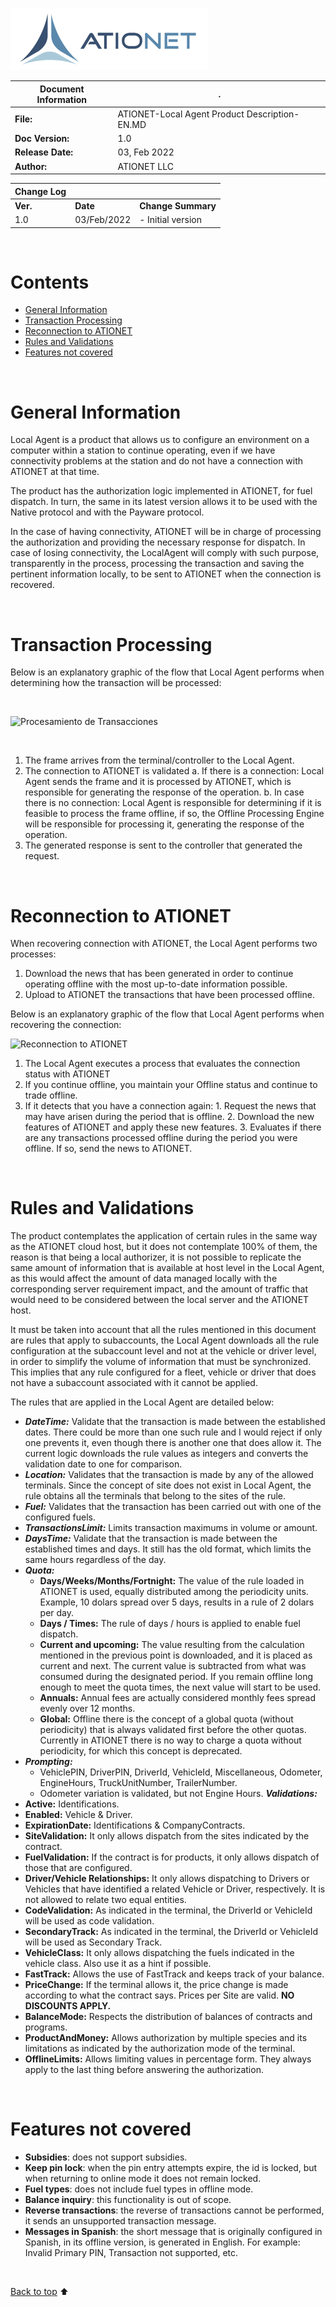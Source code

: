 ![ationetlogo](Content/Images/ATIOnetLogo_250x70.png)

|**Document Information**|.|
|--- |--- |
|**File:**|ATIONET-Local Agent Product Description-EN.MD|
|**Doc Version:**|1.0|
|**Release Date:**|03, Feb 2022|
|**Author:**|ATIONET LLC|


|**Change Log**|||
|--- |--- |--- |
|**Ver.**|**Date**|**Change Summary**|
|1.0|03/Feb/2022|- Initial version

</br>

# Contents

- [General Information](#general-information)
- [Transaction Processing](#transaction-processing)
- [Reconnection to ATIONET](#reconnection-to-ationet)
- [Rules and Validations](#rules-and-validations) 
- [Features not covered](#features-not-covered) 



</br>


# **General Information**

Local Agent is a product that allows us to configure an environment on a computer within a station to continue operating, even if we have connectivity problems at the station and do not have a connection with ATIONET at that time.

The product has the authorization logic implemented in ATIONET, for fuel dispatch. In turn, the same in its latest version allows it to be used with the Native protocol and with the Payware protocol.

In the case of having connectivity, ATIONET will be in charge of processing the authorization and providing the necessary response for dispatch. In case of losing connectivity, the LocalAgent will comply with such purpose, transparently in the process, processing the transaction and saving the pertinent information locally, to be sent to ATIONET when the connection is recovered.


<br>

# **Transaction Processing**

Below is an explanatory graphic of the flow that Local Agent performs when determining how the transaction will be processed:

</br>

![Procesamiento de Transacciones](https://github.com/nuchavez/ationetdocs/blob/master/Content/Images/Local%20Agent/Transaction%20Processing.png)

</br>

1. The frame arrives from the terminal/controller to the Local Agent.
2. The connection to ATIONET is validated
    a. If there is a connection: Local Agent sends the frame and it is processed by ATIONET, which is responsible for generating the response of the operation.
    b. In case there is no connection: Local Agent is responsible for determining if it is feasible to process the frame offline, if so, the Offline Processing Engine will be responsible for processing it, generating the response of the operation.
3. The generated response is sent to the controller that generated the request.


<br>

# **Reconnection to ATIONET**

When recovering connection with ATIONET, the Local Agent performs two processes:

1. Download the news that has been generated in order to continue operating offline with the most up-to-date information possible.
2. Upload to ATIONET the transactions that have been processed offline.

Below is an explanatory graphic of the flow that Local Agent performs when recovering the connection:

![Reconnection to ATIONET](https://github.com/nuchavez/ationetdocs/blob/master/Content/Images/Local%20Agent/Reconnection%20to%20ATIONET.png)

1. The Local Agent executes a process that evaluates the connection status with ATIONET
  1. If you continue offline, you maintain your Offline status and continue to trade offline.
  2. If it detects that you have a connection again:
    1. Request the news that may have arisen during the period that is offline.
    2. Download the new features of ATIONET and apply these new features.
    3. Evaluates if there are any transactions processed offline during the period you were offline. If so, send the news to ATIONET.


<br>

# **Rules and Validations**

The product contemplates the application of certain rules in the same way as the ATIONET cloud host, but it does not contemplate 100% of them, the reason is that being a local authorizer, it is not possible to replicate the same amount of information that is available at host level in the Local Agent, as this would affect the amount of data managed locally with the corresponding server requirement impact, and the amount of traffic that would need to be considered between the local server and the ATIONET host.

It must be taken into account that all the rules mentioned in this document are rules that apply to subaccounts, the Local Agent downloads all the rule configuration at the subaccount level and not at the vehicle or driver level, in order to simplify the volume of information that must be synchronized. This implies that any rule configured for a fleet, vehicle or driver that does not have a subaccount associated with it cannot be applied.

The rules that are applied in the Local Agent are detailed below:

- ***DateTime:*** Validate that the transaction is made between the established dates. There could be more than one such rule and I would reject if only one prevents it, even though there is another one that does allow it. The current logic downloads the rule values as integers and converts the validation date to one for comparison.
- ***Location:*** Validates that the transaction is made by any of the allowed terminals. Since the concept of site does not exist in Local Agent, the rule obtains all the terminals that belong to the sites of the rule.
- ***Fuel:*** Validates that the transaction has been carried out with one of the configured fuels.
- ***TransactionsLimit:*** Limits transaction maximums in volume or amount.
- ***DaysTime:*** Validate that the transaction is made between the established times and days. It still has the old format, which limits the same hours regardless of the day.
- ***Quota:***
  - **Days/Weeks/Months/Fortnight:** The value of the rule loaded in ATIONET is used, equally distributed among the periodicity units. Example, 10 dolars spread over 5 days, results in a rule of 2 dolars per day.
  - **Days / Times:** The rule of days / hours is applied to enable fuel dispatch.
  - **Current and upcoming:** The value resulting from the calculation mentioned in the previous point is downloaded, and it is placed as current and next. The current value is subtracted from what was consumed during the designated period. If you remain offline long enough to meet the quota times, the next value will start to be used.
  - **Annuals:** Annual fees are actually considered monthly fees spread evenly over 12 months.
  - **Global:** Offline there is the concept of a global quota (without periodicity) that is always validated first before the other quotas. Currently in ATIONET there is no way to charge a quota without periodicity, for which this concept is deprecated.
- ***Prompting:***
  - VehiclePIN, DriverPIN, DriverId, VehicleId, Miscellaneous, Odometer, EngineHours, TruckUnitNumber, TrailerNumber.
  - Odometer variation is validated, but not Engine Hours.
***Validations:***
- **Active:** Identifications.
- **Enabled:** Vehicle &amp; Driver.
- **ExpirationDate:** Identifications &amp; CompanyContracts.
- **SiteValidation:**  It only allows dispatch from the sites indicated by the contract.
- **FuelValidation:** If the contract is for products, it only allows dispatch of those that are configured.
- **Driver/Vehicle Relationships:** It only allows dispatching to Drivers or Vehicles that have identified a related Vehicle or Driver, respectively. It is not allowed to relate two equal entities.
- **CodeValidation:** As indicated in the terminal, the DriverId or VehicleId will be used as code validation.
- **SecondaryTrack:** As indicated in the terminal, the DriverId or VehicleId will be used as Secondary Track.
- **VehicleClass:**  It only allows dispatching the fuels indicated in the vehicle class. Also use it as a hint if possible.
- **FastTrack:** Allows the use of FastTrack and keeps track of your balance.
- **PriceChange:** If the terminal allows it, the price change is made according to what the contract says. Prices per Site are valid. **NO DISCOUNTS APPLY.**
- **BalanceMode:** Respects the distribution of balances of contracts and programs.
- **ProductAndMoney:** Allows authorization by multiple species and its limitations as indicated by the authorization mode of the terminal.
- **OfflineLimits:** Allows limiting values in percentage form. They always apply to the last thing before answering the authorization.


<br>


# **Features not covered**

- **Subsidies**: does not support subsidies.
- **Keep pin lock**: when the pin entry attempts expire, the id is locked, but when returning to online mode it does not remain locked.
- **Fuel types**: does not include fuel types in offline mode.
- **Balance inquiry**: this functionality is out of scope.
- **Reverse transactions**: the reverse of transactions cannot be performed, it sends an unsupported transaction message.
- **Messages in Spanish**: the short message that is originally configured in Spanish, in its offline version, is generated in English. For example: Invalid Primary PIN, Transaction not supported, etc.


<br>

[Back to top](#contents)  :arrow_up:

